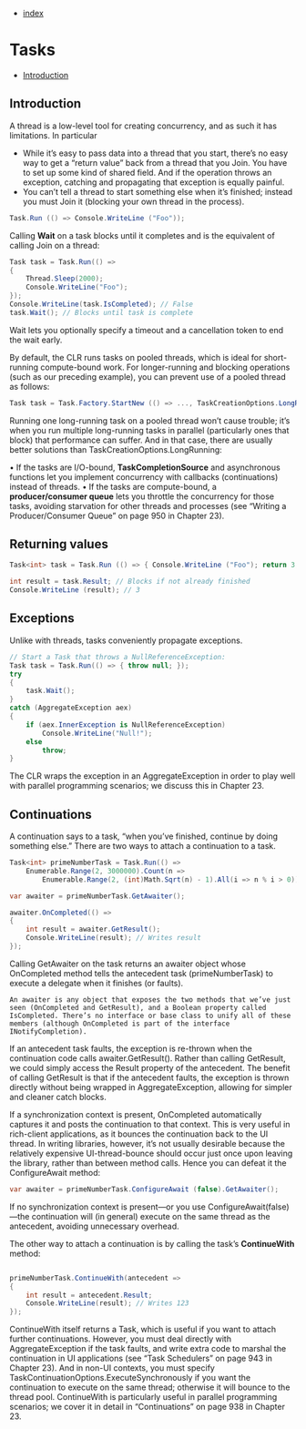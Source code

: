 - [index](https://github.com/KiraDiShira/ConcurrencyAndAsynchrony#concurrency-and-asynchrony)

# Tasks

- [Introduction](#introduction)

## Introduction

A thread is a low-level tool for creating concurrency, and as such it has limitations. In particular

- While it’s easy to pass data into a thread that you start, there’s no easy way to get a “return value” back from a thread that you Join. You have to set up some
kind of shared field. And if the operation throws an exception, catching and propagating that exception is equally painful.
- You can’t tell a thread to start something else when it’s finished; instead you
must Join it (blocking your own thread in the process).

```c#
Task.Run (() => Console.WriteLine ("Foo"));
```

Calling **Wait** on a task blocks until it completes and is the equivalent of calling Join on a thread:

```c#
Task task = Task.Run(() =>
{
    Thread.Sleep(2000);
    Console.WriteLine("Foo");
});
Console.WriteLine(task.IsCompleted); // False
task.Wait(); // Blocks until task is complete
```

Wait lets you optionally specify a timeout and a cancellation token to end the wait early.

By default, the CLR runs tasks on pooled threads, which is ideal for short-running compute-bound work. For longer-running and blocking operations (such as our preceding example), you can prevent use of a pooled thread as follows:

```c#
Task task = Task.Factory.StartNew (() => ..., TaskCreationOptions.LongRunning);
```

Running one long-running task on a pooled thread won’t cause trouble; it’s when you run multiple long-running tasks in parallel (particularly ones that block) that performance can suffer. And in that case, there are usually better solutions than TaskCreationOptions.LongRunning:

• If the tasks are I/O-bound, **TaskCompletionSource** and asynchronous functions let you implement concurrency with callbacks (continuations) instead of threads.
• If the tasks are compute-bound, a **producer/consumer queue** lets you throttle the concurrency for those tasks, avoiding starvation for other threads and processes (see “Writing a Producer/Consumer Queue” on page 950 in Chapter 23).

## Returning values

```c#
Task<int> task = Task.Run (() => { Console.WriteLine ("Foo"); return 3; });
```

```c#
int result = task.Result; // Blocks if not already finished
Console.WriteLine (result); // 3
```

## Exceptions

Unlike with threads, tasks conveniently propagate exceptions. 

```c#
// Start a Task that throws a NullReferenceException:
Task task = Task.Run(() => { throw null; });
try
{
    task.Wait();
}
catch (AggregateException aex)
{
    if (aex.InnerException is NullReferenceException)
        Console.WriteLine("Null!");
    else
        throw;
}
```
The CLR wraps the exception in an AggregateException in order to play well with parallel programming scenarios; we discuss this in Chapter 23.

## Continuations

A continuation says to a task, “when you’ve finished, continue by doing something else.” There are two ways to attach a continuation to a task.

```c#
Task<int> primeNumberTask = Task.Run(() =>
    Enumerable.Range(2, 3000000).Count(n =>
        Enumerable.Range(2, (int)Math.Sqrt(n) - 1).All(i => n % i > 0)));

var awaiter = primeNumberTask.GetAwaiter();

awaiter.OnCompleted(() =>
{
    int result = awaiter.GetResult();
    Console.WriteLine(result); // Writes result
});

```
Calling GetAwaiter on the task returns an awaiter object whose OnCompleted method tells the antecedent task (primeNumberTask) to execute a delegate when it finishes (or faults).

`An awaiter is any object that exposes the two methods that we’ve just seen (OnCompleted and GetResult), and a Boolean property called IsCompleted. There’s no interface or base class to unify all of these members (although OnCompleted is part of the interface INotifyCompletion).`

If an antecedent task faults, the exception is re-thrown when the continuation code calls awaiter.GetResult(). Rather than calling GetResult, we could simply access the Result property of the antecedent. The benefit of calling GetResult is that if the antecedent faults, the exception is thrown directly without being wrapped in AggregateException, allowing for simpler and cleaner catch blocks.

If a synchronization context is present, OnCompleted automatically captures it and posts the continuation to that context. This is very useful in rich-client applications, as it bounces the continuation back to the UI thread. In writing libraries, however, it’s not usually desirable because the relatively expensive UI-thread-bounce should occur just once upon leaving the library, rather than between method calls. Hence you can defeat it the ConfigureAwait method:

```c#
var awaiter = primeNumberTask.ConfigureAwait (false).GetAwaiter();
```

If no synchronization context is present—or you use ConfigureAwait(false)—the continuation will (in general) execute on the same thread as the antecedent, avoiding unnecessary overhead.

The other way to attach a continuation is by calling the task’s **ContinueWith** method:

```c#

primeNumberTask.ContinueWith(antecedent =>
{
    int result = antecedent.Result;
    Console.WriteLine(result); // Writes 123
});

```

ContinueWith itself returns a Task, which is useful if you want to attach further continuations. However, you must deal directly with AggregateException if the task faults, and write extra code to marshal the continuation in UI applications (see “Task Schedulers” on page 943 in Chapter 23). And in non-UI contexts, you must specify TaskContinuationOptions.ExecuteSynchronously if you want the continuation to execute on the same thread; otherwise it will bounce to the thread pool. ContinueWith is particularly useful in parallel programming scenarios; we cover it in detail in “Continuations” on page 938 in Chapter 23.

